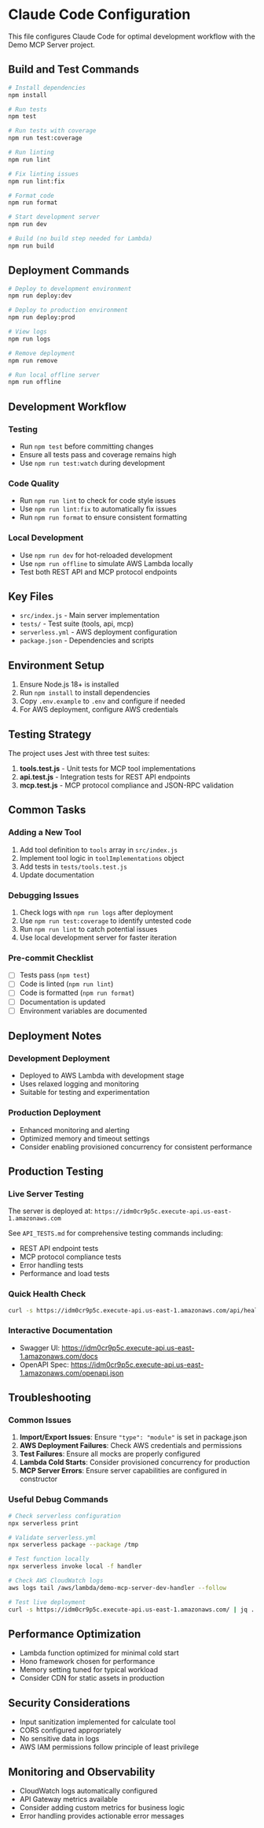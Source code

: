 # Claude Code Configuration

This file configures Claude Code for optimal development workflow with the Demo MCP Server project.

## Build and Test Commands

```bash
# Install dependencies
npm install

# Run tests
npm test

# Run tests with coverage
npm run test:coverage

# Run linting
npm run lint

# Fix linting issues
npm run lint:fix

# Format code
npm run format

# Start development server
npm run dev

# Build (no build step needed for Lambda)
npm run build
```

## Deployment Commands

```bash
# Deploy to development environment
npm run deploy:dev

# Deploy to production environment
npm run deploy:prod

# View logs
npm run logs

# Remove deployment
npm run remove

# Run local offline server
npm run offline
```

## Development Workflow

### Testing
- Run `npm test` before committing changes
- Ensure all tests pass and coverage remains high
- Use `npm run test:watch` during development

### Code Quality
- Run `npm run lint` to check for code style issues
- Use `npm run lint:fix` to automatically fix issues
- Run `npm run format` to ensure consistent formatting

### Local Development
- Use `npm run dev` for hot-reloaded development
- Use `npm run offline` to simulate AWS Lambda locally
- Test both REST API and MCP protocol endpoints

## Key Files

- `src/index.js` - Main server implementation
- `tests/` - Test suite (tools, api, mcp)
- `serverless.yml` - AWS deployment configuration
- `package.json` - Dependencies and scripts

## Environment Setup

1. Ensure Node.js 18+ is installed
2. Run `npm install` to install dependencies
3. Copy `.env.example` to `.env` and configure if needed
4. For AWS deployment, configure AWS credentials

## Testing Strategy

The project uses Jest with three test suites:

1. **tools.test.js** - Unit tests for MCP tool implementations
2. **api.test.js** - Integration tests for REST API endpoints  
3. **mcp.test.js** - MCP protocol compliance and JSON-RPC validation

## Common Tasks

### Adding a New Tool
1. Add tool definition to `tools` array in `src/index.js`
2. Implement tool logic in `toolImplementations` object
3. Add tests in `tests/tools.test.js`
4. Update documentation

### Debugging Issues
1. Check logs with `npm run logs` after deployment
2. Use `npm run test:coverage` to identify untested code
3. Run `npm run lint` to catch potential issues
4. Use local development server for faster iteration

### Pre-commit Checklist
- [ ] Tests pass (`npm test`)
- [ ] Code is linted (`npm run lint`)
- [ ] Code is formatted (`npm run format`)
- [ ] Documentation is updated
- [ ] Environment variables are documented

## Deployment Notes

### Development Deployment
- Deployed to AWS Lambda with development stage
- Uses relaxed logging and monitoring
- Suitable for testing and experimentation

### Production Deployment
- Enhanced monitoring and alerting
- Optimized memory and timeout settings
- Consider enabling provisioned concurrency for consistent performance

## Production Testing

### Live Server Testing
The server is deployed at: `https://idm0cr9p5c.execute-api.us-east-1.amazonaws.com`

See `API_TESTS.md` for comprehensive testing commands including:
- REST API endpoint tests
- MCP protocol compliance tests  
- Error handling tests
- Performance and load tests

### Quick Health Check
```bash
curl -s https://idm0cr9p5c.execute-api.us-east-1.amazonaws.com/api/health | jq .
```

### Interactive Documentation
- Swagger UI: https://idm0cr9p5c.execute-api.us-east-1.amazonaws.com/docs
- OpenAPI Spec: https://idm0cr9p5c.execute-api.us-east-1.amazonaws.com/openapi.json

## Troubleshooting

### Common Issues
1. **Import/Export Issues**: Ensure `"type": "module"` is set in package.json
2. **AWS Deployment Failures**: Check AWS credentials and permissions
3. **Test Failures**: Ensure all mocks are properly configured
4. **Lambda Cold Starts**: Consider provisioned concurrency for production
5. **MCP Server Errors**: Ensure server capabilities are configured in constructor

### Useful Debug Commands
```bash
# Check serverless configuration
npx serverless print

# Validate serverless.yml
npx serverless package --package /tmp

# Test function locally
npx serverless invoke local -f handler

# Check AWS CloudWatch logs
aws logs tail /aws/lambda/demo-mcp-server-dev-handler --follow

# Test live deployment
curl -s https://idm0cr9p5c.execute-api.us-east-1.amazonaws.com/ | jq .
```

## Performance Optimization

- Lambda function optimized for minimal cold start
- Hono framework chosen for performance
- Memory setting tuned for typical workload
- Consider CDN for static assets in production

## Security Considerations

- Input sanitization implemented for calculate tool
- CORS configured appropriately
- No sensitive data in logs
- AWS IAM permissions follow principle of least privilege

## Monitoring and Observability

- CloudWatch logs automatically configured
- API Gateway metrics available
- Consider adding custom metrics for business logic
- Error handling provides actionable error messages